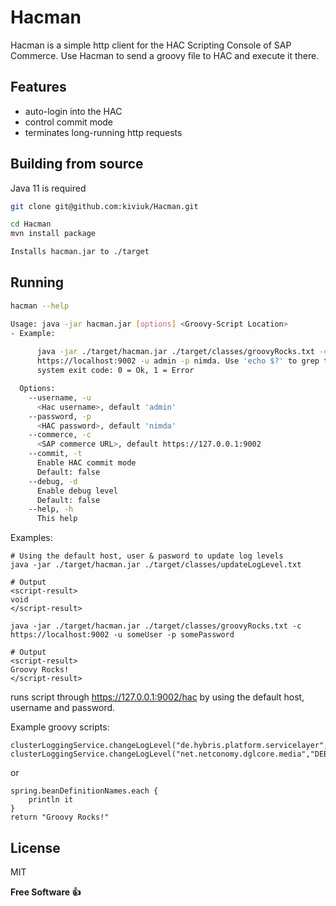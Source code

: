# Hacman

Hacman is a simple http client for the HAC Scripting Console of SAP Commerce.
Use Hacman to send a groovy file to HAC and execute it there.

## Features

- auto-login into the HAC
- control commit mode
- terminates long-running http requests

## Building from source

Java 11 is required

```sh
git clone git@github.com:kiviuk/Hacman.git

cd Hacman
mvn install package

Installs hacman.jar to ./target 
```

## Running

```sh
hacman --help

Usage: java -jar hacman.jar [options] <Groovy-Script Location>
- Example: 
 
      java -jar ./target/hacman.jar ./target/classes/groovyRocks.txt -c 
      https://localhost:9002 -u admin -p nimda. Use 'echo $?' to grep the 
      system exit code: 0 = Ok, 1 = Error

  Options:
    --username, -u
      <Hac username>, default 'admin'
    --password, -p
      <HAC password>, default 'nimda'
    --commerce, -c
      <SAP commerce URL>, default https://127.0.0.1:9002
    --commit, -t
      Enable HAC commit mode
      Default: false
    --debug, -d
      Enable debug level
      Default: false
    --help, -h
      This help


```
Examples:
```
# Using the default host, user & pasword to update log levels
java -jar ./target/hacman.jar ./target/classes/updateLogLevel.txt

# Output
<script-result>
void
</script-result>

java -jar ./target/hacman.jar ./target/classes/groovyRocks.txt -c https://localhost:9002 -u someUser -p somePassword

# Output
<script-result>
Groovy Rocks!
</script-result>

```
runs script through https://127.0.0.1:9002/hac by using the default host, username and password.

Example groovy scripts:
```
clusterLoggingService.changeLogLevel("de.hybris.platform.servicelayer","DEBUG")
clusterLoggingService.changeLogLevel("net.netconomy.dglcore.media","DEBUG")
```
or
```
spring.beanDefinitionNames.each {
    println it
}
return "Groovy Rocks!"
```
## License

MIT

**Free Software 👍**
